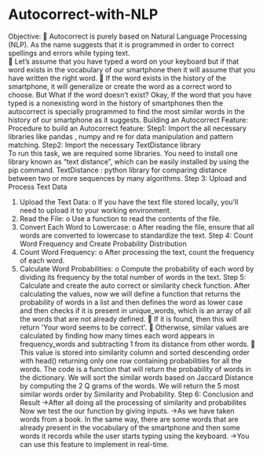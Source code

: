 # Autocorrect-with-NLP

Objective:
  Autocorrect is purely based on Natural Language Processing (NLP). As the name 
suggests that it is programmed in order to correct spellings and errors while 
typing text.  
 Let’s assume that you have typed a word on your keyboard but if that word 
exists in the vocabulary of our smartphone then it will assume that you have 
written the right word. 
 If the word exists in the history of the smartphone, it will generalize or create 
the word as a correct word to choose. But What if the word doesn’t exist? 
Okay, If the word that you have typed is a nonexisting word in the history of 
smartphones then the autocorrect is specially programmed to find the most 
similar words in the history of our smartphone as it suggests. 
Building an Autocorrect Feature: 
Procedure to build an Autocorrect feature: 
Step1: Import the all necessary libraries like pandas , numpy  and re for data 
manipulation and pattern matching. 
Step2: Import the necessary TextDistance library  
To run this task, we are required some libraries. You need to install one library 
known as “text distance”, which can be easily installed by using the pip command. 
TextDistance : python library for comparing distance between two or more 
sequences by many algorithms. 
Step 3: Upload and Process Text Data 
1. Upload the Text Data: 
o If you have the text file stored locally, you'll need to upload it to your 
working environment. 
2. Read the File: 
o Use a function to read the contents of the file. 
3. Convert Each Word to Lowercase: 
o After reading the file, ensure that all words are converted to lowercase to 
standardize the text. 
Step 4: Count Word Frequency and Create Probability Distribution 
1. Count Word Frequency: 
o After processing the text, count the frequency of each word. 
2. Calculate Word Probabilities: 
o Compute the probability of each word by dividing its frequency by the 
total number of words in the text. 
Step 5: Calculate and create the auto correct or similarity check function. 
After calculating the values, now we will define a function that returns the 
probability of words in a list and then defines the word as lower case and then 
checks if it is present in unique_words, which is an array of all the words that are not 
already defined. 
 If it is found, then this will return 'Your word seems to be correct'. 
 Otherwise, similar values are calculated by finding how many times each word 
appears in frequency_words and subtracting 1 from its distance from other 
words. 
 This value is stored into similarity column and sorted descending order with 
head() returning only one row containing probabilities for all the words. 
The code is a function that will return the probability of words in the dictionary. 
We will sort the similar words based on Jaccard Distance by computing the 2 Q grams 
of the words. We will return the 5 most similar words order by Similarity and 
Probability. 
Step 6: Conclusion and Result ->After all doing all the processing of similarity and probabilites Now we test the our 
function by giving inputs. ->As we have taken words from a book. In the same way, there are some words that 
are already present in the vocabulary of the smartphone and then some words it 
records while the user starts typing using the keyboard. ->You can use this feature to implement in real-time.
